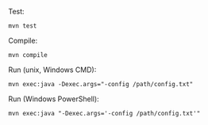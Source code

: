Test:
```
mvn test
```

Compile:
```
mvn compile
```

Run (unix, Windows CMD):
```
mvn exec:java -Dexec.args="-config /path/config.txt"
```

Run (Windows PowerShell):
```
mvn exec:java "-Dexec.args='-config /path/config.txt'"
```
